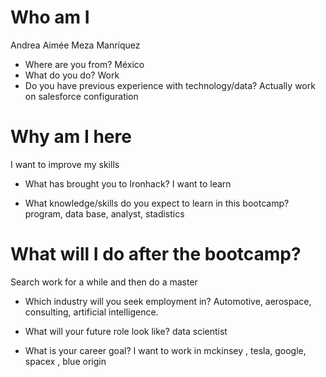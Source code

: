 # Who am I

Andrea Aimée Meza Manríquez

* Where are you from?
México
* What do you do?
Work 
* Do you have previous experience with technology/data?
Actually work on salesforce configuration

# Why am I here
I want to improve my skills 

* What has brought you to Ironhack?
I want to learn 

* What knowledge/skills do you expect to learn in this bootcamp?
program, data base, analyst, stadistics

# What will I do after the bootcamp?
Search work for a while and then do a master

* Which industry will you seek employment in?
Automotive, aerospace, consulting, artificial intelligence.

* What will your future role look like?
data scientist

* What is your career goal?
I want to work in mckinsey , tesla, google, spacex , blue origin
